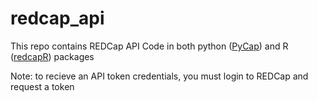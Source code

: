 # redcap_api

This repo contains REDCap API Code in both python ([PyCap](http://redcap-tools.github.io/PyCap/)) and R ([redcapR](https://ouhscbbmc.github.io/REDCapR/)) packages

Note: to recieve an API token credentials, you must login to REDCap and request a token
